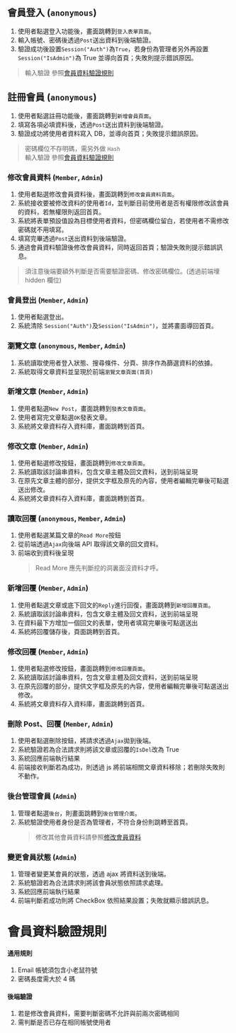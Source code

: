 ## 會員登入 (`anonymous`)

1.  使用者點選登入功能後，畫面跳轉到`登入表單頁面`。
1.  輸入帳號、密碼後透過`Post`送出資料到後端驗證。
1.  驗證成功後設置`Session("Auth")`為`True`，若身份為管理者另外再設置`Session("IsAdmin")`為 True 並導向首頁；失敗則提示錯誤原因。

> 輸入驗證 參照<a href="#memberValidateRule">會員資料驗證規則</a>

## 註冊會員 (`anonymous`)

1.  使用者點選註冊功能後，畫面跳轉到`新增會員頁面`。
1.  填寫各項必填資料後，透過`Post`送出資料到後端驗證。
1.  驗證成功將使用者資料寫入 DB，並導向首頁；失敗提示錯誤原因。

> 密碼欄位不存明碼，需另外做 `Hash`  
> 輸入驗證 參照<a href="#memberValidateRule">會員資料驗證規則</a>

<a id="updateMember"></a>

### 修改會員資料 (`Member`, `Admin`)

1.  使用者點選修改會員資料後，畫面跳轉到`修改會員資料頁面`。
1.  系統接收要被修改資料的使用者`Id`，並判斷目前使用者是否有權限修改該會員的資料，若無權限則返回首頁。
1.  系統將表單預設值設為目標使用者資料，但密碼欄位留白，若使用者不需修改密碼就不用填寫。
1.  填寫完畢透過`Post`送出資料到後端驗證。
1.  通過會員資料驗證後修改會員資料，同時返回首頁；驗證失敗則提示錯誤訊息。

> 須注意後端要額外判斷是否需要驗證密碼、修改密碼欄位。(透過前端埋 hidden 欄位)

### 會員登出 (`Member`, `Admin`)

1.  使用者點選登出。
1.  系統清除 `Session("Auth")`及`Session("IsAdmin")`，並將畫面導回首頁。

### 瀏覽文章 (`anonymous`, `Member`, `Admin`)

1.  系統讀取使用者登入狀態、搜尋條件、分頁、排序作為篩選資料的依據。
1.  系統取得文章資料並呈現於前端`瀏覽文章頁面(首頁)`

### 新增文章 (`Member`, `Admin`)

1.  使用者點選`New Post`，畫面跳轉到`發表文章頁面`。
1.  使用者寫完文章點選`OK`發表文章。
1.  系統將文章資料存入資料庫，畫面跳轉到首頁。

### 修改文章 (`Member`, `Admin`)

1.  使用者點選修改按鈕，畫面跳轉到`修改文章頁面`。
1.  系統讀取該討論串資料，包含文章主體及回文資料，送到前端呈現
1.  在原先文章主體的部分，提供文字框及原先的內容，使用者編輯完畢後可點選送出修改。
1.  系統將文章資料存入資料庫，畫面跳轉到首頁。

### 讀取回覆 (`anonymous`, `Member`, `Admin`)

1.  使用者點選某篇文章的`Read More`按鈕
1.  從前端透過`Ajax`向後端 API 取得該文章的回文資料。
1.  前端收到資料後呈現
    > Read More 應先判斷挖的洞裏面沒資料才呼。

### 新增回覆 (`Member`, `Admin`)

1.  使用者點選文章或底下回文的`Reply`進行回復，畫面跳轉到`新增回覆頁面`。
1.  系統讀取該討論串資料，包含文章主體及回文資料，送到前端呈現
1.  在資料最下方增加一個回文的表單，使用者填寫完畢後可點選送出
1.  系統將回覆儲存後，頁面跳轉到首頁。

### 修改回覆 (`Member`, `Admin`)

1.  使用者點選修改按鈕，畫面跳轉到`修改回覆頁面`。
1.  系統讀取該討論串資料，包含文章主體及回文資料，送到前端呈現
1.  在原先回覆的部分，提供文字框及原先的內容，使用者編輯完畢後可點選送出修改。
1.  系統將文章資料存入資料庫，畫面跳轉到首頁。

### 刪除 Post、回覆 (`Member`, `Admin`)

1.  使用者點選刪除按鈕，將請求透過`Ajax`拋到後端。
1.  系統驗證若為合法請求則將該文章或回覆的`IsDel`改為 True
1.  系統回應前端執行結果
1.  前端接收判斷若為成功，則透過 js 將前端相關文章資料移除；若刪除失敗則不動作。

### 後台管理會員 (`Admin`)

1.  管理者點選`後台`，則畫面跳轉到`後台管理介面`。
1.  系統驗證使用者身份是否為管理者，不符合身份則跳轉至首頁。
    > 修改其他會員資料請參照<a href="#updateMember">修改會員資料</a>

### 變更會員狀態 (`Admin`)

1.  管理者變更某會員的狀態，透過 ajax 將資料送到後端。
1.  系統驗證若為合法請求則將該會員狀態依照請求處理。
1.  系統回應前端執行結果
1.  前端判斷若成功則將 CheckBox 依照結果設置；失敗就顯示錯誤訊息。

<a id="memberValidateRule"></a>

# 會員資料驗證規則

#### 通用規則

1.  Email 帳號須包含小老鼠符號
1.  密碼長度需大於 4 碼

#### 後端驗證

1.  若是修改會員資料，需要判斷密碼不允許與前兩次密碼相同
1.  需判斷是否已存在相同帳號使用者
